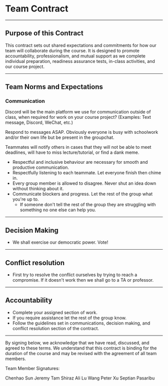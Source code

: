 # Team Contract

---
## Purpose of this Contract

This contract sets out shared expectations and commitments for how our team will collaborate during the course. It is designed to promote accountability, professionalism, and mutual support as we complete individual preparation, readiness assurance tests, in-class activities, and our course project.

---

## Team Norms and Expectations

### Communication

Discord will be the main platform we use for communication outside of class, when required for work on your course project? (Examples: Text message, Discord, WeChat, etc.)

Respond to messages ASAP. Obviously everyone is busy with schoolwork and/or their own life but be present in the groupchat. 

Teammates will notify others in cases that they will not be able to meet deadlines, will have to miss lecture/tutorial, or find a dank meme.

* Respectful and inclusive behaviour are necessary for smooth and productive communication.
* Respectfully listening to each teammate. Let everyone finish then chime in. 
* Every group member is allowed to disagree. Never shut an idea down without thinking about it. 
* Communicate blockers and progress. Let the rest of the group what you're up to. 
    * If someone don't tell the rest of the group they are struggling with something no one else can help you. 

---

## Decision Making

* We shall exercise our democratic power. Vote!

---

## Conflict resolution

* First try to resolve the conflict ourselves by trying to reach a compromise. If it doesn't work then we shall go to a TA or professor. 

---

## Accountability

* Complete your assigned section of work. 
* If you require assistance let the rest of the group know.
* Follow the guidelines set in communications, decision making, and conflict resolution section of the contract. 

---


By signing below, we acknowledge that we have read, discussed, and agreed to these terms. We understand that this contract is binding for the duration of the course and may be revised with the agreement of all team members.

Team Member Signatures:

Chenhao Sun 
Jeremy Tam
Shiraz Ali
Lu Wang
Peter Xu
Septian Pasaribu
